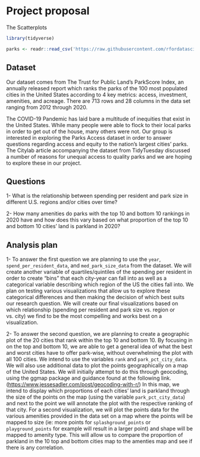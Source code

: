 Project proposal
================
The Scatterplots

``` r
library(tidyverse)
```

``` r
parks <- readr::read_csv('https://raw.githubusercontent.com/rfordatascience/tidytuesday/master/data/2021/2021-06-22/parks.csv')
```

## Dataset

Our dataset comes from The Trust for Public Land’s ParkScore Index, an
annually released report which ranks the parks of the 100 most populated
cities in the United States according to 4 key metrics: access,
investment, amenities, and acreage. There are 713 rows and 28 columns in
the data set ranging from 2012 through 2020.

The COVID-19 Pandemic has laid bare a multitude of inequities that exist
in the United States. While many people were able to flock to their
local parks in order to get out of the house, many others were not. Our
group is interested in exploring the Parks Access dataset in order to
answer questions regarding access and equity to the nation’s largest
cities’ parks. The Citylab article accompanying the dataset from
TidyTuesday discussed a number of reasons for unequal access to quality
parks and we are hoping to explore these in our project.

## Questions

1- What is the relationship between spending per resident and park size
in different U.S. regions and/or cities over time?

2- How many amenities do parks with the top 10 and bottom 10 rankings in
2020 have and how does this vary based on what proportion of the top 10
and bottom 10 cities’ land is parkland in 2020?

## Analysis plan

1- To answer the first question we are planning to use the `year`,
`spend_per_resident_data`, and `med_park_size_data` from the dataset. We
will create another variable of quartiles/quintiles of the spending per
resident in order to create “bins” that each city-year can fall into as
well as a categorical variable describing which region of the US the
cities fall into. We plan on testing various visualizations that allow
us to explore these categorical differences and then making the decision
of which best suits our research question. We will create our final
visualizations based on which relationship (spending per resident and
park size vs. region or vs. city) we find to be the most compelling and
works best on a visualization.

2- To answer the second question, we are planning to create a geographic
plot of the 20 cities that rank within the top 10 and bottom 10. By
focusing in on the top and bottom 10, we are able to get a general idea
of what the best and worst cities have to offer park-wise, without
overwhelming the plot with all 100 cities. We intend to use the
variables `rank` and `park_pct_city_data`. We will also use additional
data to plot the points geographically on a map of the United States. We
will initially attempt to do this through geocoding, using the ggmap
package and guidance found at the following link.
(<https://www.jessesadler.com/post/geocoding-with-r/>) In this map, we
intend to display which proportions of each cities’ land is parkland
through the size of the points on the map (using the variable
`park_pct_city_data`) and next to the point we will annotate the plot
with the respective ranking of that city. For a second visualization, we
will plot the points data for the various amenities provided in the data
set on a map where the points will be mapped to size (ie: more points
for `splashground_points` or `playground_points` for example will result
in a larger point) and shape will be mapped to amenity type. This will
allow us to compare the proportion of parkland in the 10 top and bottom
cities map to the amenties map and see if there is any correlation.
